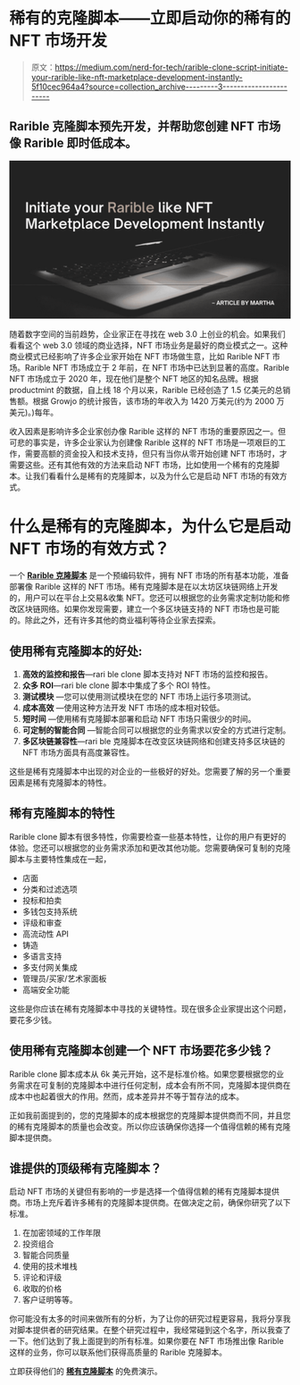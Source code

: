# 稀有的克隆脚本——立即启动你的稀有的 NFT 市场开发

> 原文：<https://medium.com/nerd-for-tech/rarible-clone-script-initiate-your-rarible-like-nft-marketplace-development-instantly-5f10cec964a4?source=collection_archive---------3----------------------->

## Rarible 克隆脚本预先开发，并帮助您创建 NFT 市场像 Rarible 即时低成本。

![](img/9951404c713d61d42c063a4673af652f.png)

随着数字空间的当前趋势，企业家正在寻找在 web 3.0 上创业的机会。如果我们看看这个 web 3.0 领域的商业选择，NFT 市场业务是最好的商业模式之一。这种商业模式已经影响了许多企业家开始在 NFT 市场做生意，比如 Rarible NFT 市场。Rarible NFT 市场成立于 2 年前，在 NFT 市场中已达到显著的高度。Rarible NFT 市场成立于 2020 年，现在他们是整个 NFT 地区的知名品牌。根据 productmint 的数据，自上线 18 个月以来，Rarible 已经创造了 1.5 亿美元的总销售额。根据 Growjo 的统计报告，该市场的年收入为 1420 万美元(约为 2000 万美元)。)每年。

收入因素是影响许多企业家创办像 Rarible 这样的 NFT 市场的重要原因之一。但可悲的事实是，许多企业家认为创建像 Rarible 这样的 NFT 市场是一项艰巨的工作，需要高额的资金投入和技术支持，但只有当你从零开始创建 NFT 市场时，才需要这些。还有其他有效的方法来启动 NFT 市场，比如使用一个稀有的克隆脚本。让我们看看什么是稀有的克隆脚本，以及为什么它是启动 NFT 市场的有效方式。

# 什么是稀有的克隆脚本，为什么它是启动 NFT 市场的有效方式？

一个 [**Rarible 克隆脚本**](https://coinsqueens.com/rarible-clone-script?utm_source=rariblecltop&utm_medium=medium&utm_campaign=RJ) 是一个预编码软件，拥有 NFT 市场的所有基本功能，准备部署像 Rarible 这样的 NFT 市场。稀有克隆脚本是在以太坊区块链网络上开发的，用户可以在平台上交易&收集 NFT。您还可以根据您的业务需求定制功能和修改区块链网络。如果你发现需要，建立一个多区块链支持的 NFT 市场也是可能的。除此之外，还有许多其他的商业福利等待企业家去探索。

## 使用稀有克隆脚本的好处:

1.  **高效的监控和报告**—rari ble clone 脚本支持对 NFT 市场的监控和报告。
2.  **众多 ROI**—rari ble clone 脚本中集成了多个 ROI 特性。
3.  **测试模块** —您可以使用测试模块在您的 NFT 市场上运行多项测试。
4.  **成本高效** —使用这种方法开发 NFT 市场的成本相对较低。
5.  **短时间** —使用稀有克隆脚本部署和启动 NFT 市场只需很少的时间。
6.  **可定制的智能合同** —智能合同可以根据您的业务需求以安全的方式进行定制。
7.  **多区块链兼容性**—rari ble 克隆脚本在改变区块链网络和创建支持多区块链的 NFT 市场方面具有高度兼容性。

这些是稀有克隆脚本中出现的对企业的一些极好的好处。您需要了解的另一个重要因素是稀有克隆脚本的特性。

## **稀有克隆脚本的特性**

Rarible clone 脚本有很多特性，你需要检查一些基本特性，让你的用户有更好的体验。您还可以根据您的业务需求添加和更改其他功能。您需要确保可复制的克隆脚本与主要特性集成在一起，

*   店面
*   分类和过滤选项
*   投标和拍卖
*   多钱包支持系统
*   评级和审查
*   高流动性 API
*   铸造
*   多语言支持
*   多支付网关集成
*   管理员/买家/艺术家面板
*   高端安全功能

这些是你应该在稀有克隆脚本中寻找的关键特性。现在很多企业家提出这个问题，要花多少钱。

## 使用稀有克隆脚本创建一个 NFT 市场要花多少钱？

Rarible clone 脚本成本从 6k 美元开始，这不是标准价格。如果您要根据您的业务需求在可复制的克隆脚本中进行任何定制，成本会有所不同，克隆脚本提供商在成本中也起着很大的作用。然而，成本差异并不等于暂存法的成本。

正如我前面提到的，您的克隆脚本的成本根据您的克隆脚本提供商而不同，并且您的稀有克隆脚本的质量也会改变。所以你应该确保你选择一个值得信赖的稀有克隆脚本提供商。

## 谁提供的顶级稀有克隆脚本？

启动 NFT 市场的关键但有影响的一步是选择一个值得信赖的稀有克隆脚本提供商。市场上充斥着许多稀有的克隆脚本提供商。在做决定之前，确保你研究了以下标准。

1.  在加密领域的工作年限
2.  投资组合
3.  智能合同质量
4.  使用的技术堆栈
5.  评论和评级
6.  收取的价格
7.  客户证明等等。

你可能没有太多的时间来做所有的分析，为了让你的研究过程更容易，我将分享我对脚本提供者的研究结果。在整个研究过程中，我经常碰到这个名字，所以我查了一下。他们达到了我上面提到的所有标准。如果你要在 NFT 市场推出像 Rarible 这样的业务，你可以联系他们获得高质量的 Rarible 克隆脚本。

立即获得他们的 [**稀有克隆脚本**](https://coinsqueens.com/rarible-clone-script?utm_source=raribleclbtm&utm_medium=medium&utm_campaign=RJ) 的免费演示。